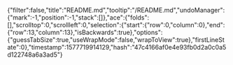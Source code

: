 {"filter":false,"title":"README.md","tooltip":"/README.md","undoManager":{"mark":-1,"position":-1,"stack":[]},"ace":{"folds":[],"scrolltop":0,"scrollleft":0,"selection":{"start":{"row":0,"column":0},"end":{"row":13,"column":13},"isBackwards":true},"options":{"guessTabSize":true,"useWrapMode":false,"wrapToView":true},"firstLineState":0},"timestamp":1577719914129,"hash":"47c4166af0e4e93fb0d2a0c0a5d122748a6a3ad5"}